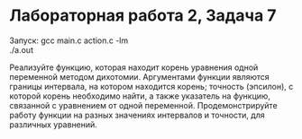 # Лабораторная работа 2, Задача 7

Запуск: gcc main.c action.c -lm  
./a.out  

Реализуйте функцию, которая находит корень уравнения одной переменной методом
дихотомии. Аргументами функции являются границы интервала, на котором находится
корень; точность (эпсилон), с которой корень необходимо найти, а также указатель на
функцию, связанной с уравнением от одной переменной. Продемонстрируйте работу
функции на разных значениях интервалов и точности, для различных уравнений.
